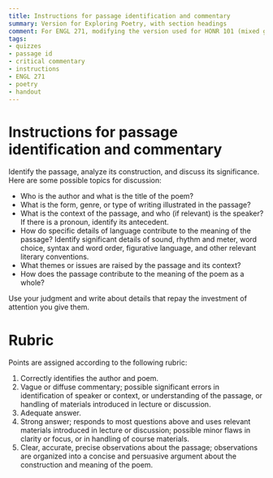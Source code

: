 ```yaml
---
title: Instructions for passage identification and commentary
summary: Version for Exploring Poetry, with section headings
comment: For ENGL 271, modifying the version used for HONR 101 (mixed genre in translation)
tags:
- quizzes
- passage id
- critical commentary
- instructions
- ENGL 271
- poetry
- handout
---
```


# Instructions for passage identification and commentary

Identify the passage, analyze its construction, and discuss its significance.
Here are some possible topics for discussion:

- Who is the author and what is the title of the poem<!--work-->?
- What is the form, genre, or type of writing illustrated in the passage?
- What is the context of the passage, and who (if relevant) is the speaker?
  If there is a pronoun, identify its antecedent.
- How do specific details of language contribute to the meaning of the passage?
  Identify significant details of sound, rhythm and meter, word choice, syntax and word order, figurative language, and other relevant literary conventions.
- What themes or issues are raised by the passage and its context?
- How does the passage contribute to the meaning of the poem<!--work--> as a whole?

Use your judgment and write about details that repay the investment of attention you give them.

# Rubric
Points are assigned according to the following rubric:

1. Correctly identifies the author and poem<!--work-->.
2. Vague or diffuse commentary; possible significant errors in identification of speaker or context, or understanding of the passage, or handling of materials introduced in lecture or discussion.
3. Adequate answer.
4. Strong answer; responds to most questions above and uses relevant materials introduced in lecture or discussion; possible minor flaws in clarity or focus, or in handling of course materials.
5. Clear, accurate, precise observations about the passage; observations are organized into a concise and persuasive argument about the construction and meaning of the poem<!--work-->.
